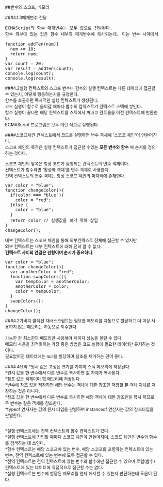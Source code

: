 ##변수와 스코프, 메모리

###4.1.3매개변수 전달
<pre>
ECMAScript의 함수 매개변수는 모두 값으로 전달된다.
함수 외부에 있는 값은 함수 내부의 매개변수에 복사되는데, 이는 변수 사이에서 값을 복사하는 것과 마찬가지이다.

function addTen(num){
  num += 10;
  return num;
}
var count = 20;
var result = addTen(count);
console.log(count);
console.log(result);
</pre>

###4.2실행 컨텍스트와 스코프
변수나 함수의 실행 컨텍스트는 다른 데이터에 접근할 수 있는지, 어떻게 행동하는지를 규정한다.<br>
함수를 호출하면 독자적인 실행 컨텍스트가 생성된다.<br>
코드 실행이 함수로 들어갈 때마다 함수의 컴텍스트가 컨텍스트 스택에 쌓인다.<br>
함수 실행이 끝나면 해당 컨텍스트를 스텍에서 꺼내고 컨트롤을 이전 컨텍스트에 반환한다.<br>
ECMAScript 프로그램은 모두 이런 식으로 실행된다.

####스코프체인
컨텍스트에서 코드를 실행하면 변수 객체에 '스코프 체인'이 만들어진다.<br>
스코프 체인의 목적은 실행 컨텍스트가 접근할 수있는 **모든 변수와 함수** 에 순서를 정의하는 것이다.

스코프 체인의 앞쪽은 항상 코드가 실행되는 컨텍스트의 변수 객체이다.<br>
컨텍스트가 함수라면 '활성화 객체'를 변수 객체로 사용한다.<br>
전역 컨텍스트의 변수 객체는 항상 스코프 체인의 마지막에 존재한다.

<pre>
var color = "blue";
function changeColor(){
  if(color === "blue"){
    color = "red";
  }else {
    color = "blue";
  }
  return color // 실행값을 보기 위해 삽입
}
changeColor();
</pre>

내부 컨텍스트는 스코프 체인을 통해 외부컨텍스트 전체에 접근할 수 있지만<br>
외부 컨텍스트는 내부 컨텍스트에 대해 전혀 알 수 없다.<br>
**컨텍스트 사이의 연결은 선형이며 순서가 중요하다.**

<pre>
var color = "blue";
function changeColor(){
  var anotherColor = "red";
  function swapColors(){
    var tempColor = anotherColor;
    anotherColor = color;
    color = tempColor;
  }
  swapColors();
}
changeColor();
</pre>

###4.2가비지 콜렉션
자바스크립트는 필요한 메모리를 자동으로 할당하고 더 이상 사용하지 않는 메모리는 자동으로 회수한다.<br><br>
가능한 한 최소한의 메모리만 사용해야 페이지 성능을 올릴 수 있다.<br>
메모리 사용을 최적화하는 가장 좋은 방법은 코드 실행에 필요한 데이터만 유지하는 것이다.<br>
필요없어진 데이터에는 null을 할당하여 참조를 제거하는 편이 좋다.

###4.4요약
*원시 값은 고정된 크기를 가지며 스택 메모리에 저장된다.<br>
*원시 값을 한 변수에서 다른 변수로 복사하면 값 자체가 복사된다.<br>
*참조 값은 객체이며 힙 메모리에 저장된다.<br>
*변수에 참조 값을 저장하면 해당 변수는 객체에 대한 참조만 저장할 뿐 객체 자체를 저장하는 것은 아니다.<br>
*참조 값을 한 변수에서 다른 변수로 복사하면 해당 객체에 대한 참조만을 복사 하므로 두 변수는 같은 객체를 참조한다.<br>
*typeof 연사자는 값의 원시 타입을 판별하며 instanceof 연산자는 값의 참조타입을 판별한다.<br><br>

*실행 컨텍스트에는 전역 컨텍스트와 함수 컨텍스트가 있다.<br>
*실행 컨텍스트에 진입할 때마다 스코프 체인이 만들어지며, 스코프 체인은 변수와 함수를 검색하는 데 쓰인다.<br>
*함수 컨텍스트는 해당 스코프에 있는 변수, 해당 스코프를 포함하는 컨텍스트에 있는 변수, 전역 컨텍스트에 있는 변수에 모두 접근할 수 있다.<br>
*전역 컨텍스트는 전역 컨텍스트에 있는 변수와 함수에만 접근할 수 있으며 로컬(함수) 컨텍스트에 있는 데이터에 직접적으로 접근할 수는 없다.<br>
*실행 컨텍스트는 변수에 할당된 메모리를 언제 해제할 수 있는지 판단하는데 도움이 된다.<br>
